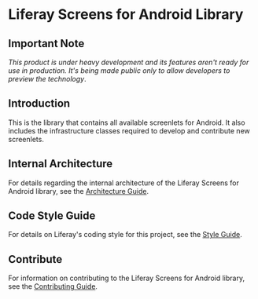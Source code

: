 # Liferay Screens for Android Library

## Important Note

*This product is under heavy development and its features aren't ready for use in production. It's being made public only to allow developers to preview the technology*.

## Introduction

This is the library that contains all available screenlets for Android. It also includes the infrastructure classes required to develop and contribute new screenlets. 

## Internal Architecture

For details regarding the internal architecture of the Liferay Screens for Android library, see the [Architecture Guide](documentation/architecture.md).

## Code Style Guide

For details on Liferay's coding style for this project, see the [Style Guide](documentation/style_guide.md).

## Contribute

For information on contributing to the Liferay Screens for Android library, see the [Contributing Guide](https://github.com/liferay/liferay-screens/tree/master/CONTRIBUTING.md).

